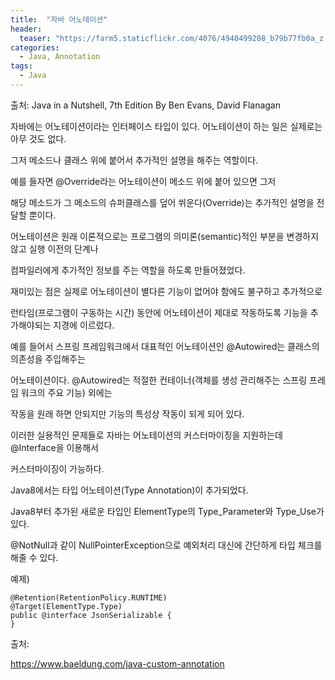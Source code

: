 ```yaml
---
title:  "자바 어노테이션"
header:
  teaser: "https://farm5.staticflickr.com/4076/4940499208_b79b77fb0a_z.jpg"
categories: 
  - Java, Annotation
tags:
  - Java
---
```

출처: Java in a Nutshell, 7th Edition By Ben Evans, David Flanagan

  자바에는 어노테이션이라는 인터페이스 타입이 있다. 어노테이션이 하는 일은 실제로는 아무 것도 없다.
  
그저 메소드나 클래스 위에 붙어서 추가적인 설명을 해주는 역할이다.

  예를 들자면 @Override라는 어노테이션이 메소드 위에 붙어 있으면 그저
  
해당 메소드가 그 메소드의 슈퍼클래스를 덮어 쒸운다(Override)는 추가적인 설명을 전달할 뿐이다.

  어노테이션은 원래 이론적으로는 프로그램의 의미론(semantic)적인 부분을 변경하지 않고 실행 이전의 단계나
  
컴파일러에게 추가적인 정보를 주는 역할을 하도록 만들어졌었다. 

  재미있는 점은 실제로 어노테이션이 별다른 기능이 없어야 함에도 불구하고 추가적으로
  
 런타임(프로그램이 구동하는 시간) 동안에 어노테이션이 제대로 작동하도록 기능을 추가해야되는 지경에 이르렀다.
 
  예를 들어서 스프링 프레임워크에서 대표적인 어노테이션인 @Autowired는 클래스의 의존성을 주입해주는

어노테이션이다. @Autowired는 적절한 컨테이너(객체를 생성 관리해주는 스프링 프레임 워크의 주요 기능) 외에는
 
작동을 원래 하면 안되지만 기능의 특성상 작동이 되게 되어 있다.

  이러한 실용적인 문제들로 자바는 어노테이션의 커스터마이징을 지원하는데 @Interface을 이용해서

커스터마이징이 가능하다.

  Java8에서는 타입 어노테이션(Type Annotation)이 추가되었다.
  
 Java8부터 추가된 새로운 타입인 ElementType의 Type_Parameter와 Type_Use가 있다.
 
 @NotNull과 같이 NullPointerException으로 예외처리 대신에 간단하게 타입 체크를 해줄 수 있다.


 예제)
```
@Retention(RetentionPolicy.RUNTIME)
@Target(ElementType.Type)
public @interface JsonSerializable {
}

```

출처: 

https://www.baeldung.com/java-custom-annotation


   
  
[^posts]: Footnote test.
